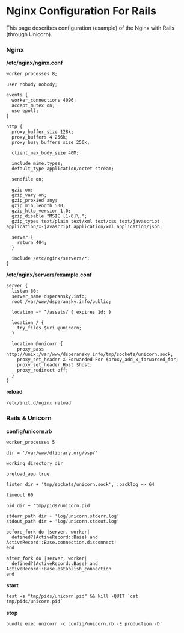 # Nginx Configuration For Rails

This page describes configuration (example) of the Nginx with Rails (through Unicorn).

### Nginx

**/etc/nginx/nginx.conf**

    worker_processes 8;

    user nobody nobody;

    events {
      worker_connections 4096;
      accept_mutex on;
      use epoll;
    }

    http {
      proxy_buffer_size 128k;
      proxy_buffers 4 256k;
      proxy_busy_buffers_size 256k;

      client_max_body_size 40M;

      include mime.types;
      default_type application/octet-stream;

      sendfile on;

      gzip on;
      gzip_vary on;
      gzip_proxied any;
      gzip_min_length 500;
      gzip_http_version 1.0;
      gzip_disable "MSIE [1-6]\.";
      gzip_types text/plain text/xml text/css text/javascript application/x-javascript application/xml application/json;

      server {
        return 404;
      }

      include /etc/nginx/servers/*;
    }

**/etc/nginx/servers/example.conf**

    server {
      listen 80;
      server_name dsperansky.info;
      root /var/www/dsperansky.info/public;

      location ~* ^/assets/ { expires 1d; }

      location / {
        try_files $uri @unicorn;
      }

      location @unicorn {
        proxy_pass http://unix:/var/www/dsperansky.info/tmp/sockets/unicorn.sock;
        proxy_set_header X-Forwarded-For $proxy_add_x_forwarded_for;
        proxy_set_header Host $host;
        proxy_redirect off;
      }
    }

**reload**

    /etc/init.d/nginx reload

### Rails & Unicorn

**config/unicorn.rb**

    worker_processes 5

    dir = '/var/www/dlibrary.org/vsp/'

    working_directory dir

    preload_app true

    listen dir + 'tmp/sockets/unicorn.sock', :backlog => 64

    timeout 60

    pid dir + 'tmp/pids/unicorn.pid'

    stderr_path dir + 'log/unicorn.stderr.log'
    stdout_path dir + 'log/unicorn.stdout.log'

    before_fork do |server, worker|
      defined?(ActiveRecord::Base) and ActiveRecord::Base.connection.disconnect!
    end

    after_fork do |server, worker|
      defined?(ActiveRecord::Base) and ActiveRecord::Base.establish_connection
    end

**start**

    test -s "tmp/pids/unicorn.pid" && kill -QUIT `cat tmp/pids/unicorn.pid`

**stop**

    bundle exec unicorn -c config/unicorn.rb -E production -D'

